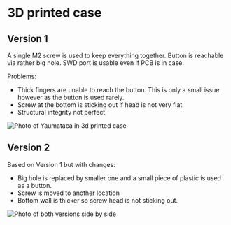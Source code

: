 # 3D printed case

## Version 1

A single M2 screw is used to keep everything together. Button is reachable via rather big hole.
SWD port is usable even if PCB is in case.

Problems:

* Thick fingers are unable to reach the button. This is only a small issue however as the button is used rarely.
* Screw at the bottom is sticking out if head is not very flat.
* Structural integrity not perfect.

![Photo of Yaumataca in 3d printed case](../doc/housing_v1.jpg)

## Version 2

Based on Version 1 but with changes:

* Big hole is replaced by smaller one and a small piece of plastic is used as a button.
* Screw is moved to another location
* Bottom wall is thicker so screw head is not sticking out.

![Photo of both versions side by side](../doc/housing_v2.jpg)
